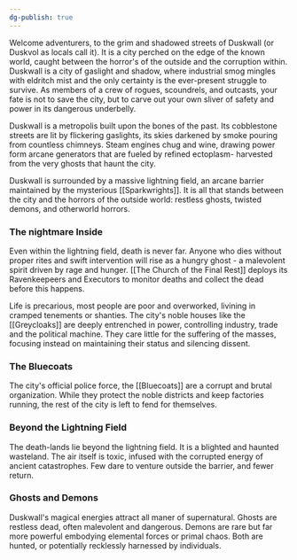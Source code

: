 ```yaml
---
dg-publish: true
---
```

Welcome adventurers, to the grim and shadowed streets of Duskwall (or Duskvol as locals call it). It is a city perched on the edge of the known world, caught between the horror's of the outside and the corruption within. Duskwall is a city of gaslight and shadow, where industrial smog mingles with eldritch mist and the only certainty is the ever-present struggle to survive. As members of a crew of rogues, scoundrels, and outcasts, your fate is not to save the city, but to carve out your own sliver of safety and power in its dangerous underbelly.

Duskwall is a metropolis built upon the bones of the past. Its cobblestone streets are lit by flickering gaslights, its skies darkened by smoke pouring from countless chimneys. Steam engines chug and wine, drawing power form arcane generators that are fueled by refined ectoplasm- harvested from the very ghosts that haunt  the city.

Duskwall is surrounded by a massive lightning field, an arcane barrier maintained by the mysterious [[Sparkwrights]]. It is all that stands between the city and the horrors of the outside world: restless ghosts, twisted demons, and otherworld horrors.

### The nightmare Inside

Even within the lightning field, death is never far. Anyone who dies without proper rites and swift intervention will rise as a hungry ghost - a malevolent spirit driven by rage and hunger. [[The Church of the Final Rest]] deploys its Ravenkeepeers and Executors to monitor deaths and collect the dead before this happens.

Life is precarious, most people are poor and overworked, livining in cramped tenements or shanties. The city's noble houses like the [[Greycloaks]] are deeply entrenched in power, controlling industry, trade and the political machine. They care little for the suffering of the masses, focusing instead on maintaining their status and silencing dissent.

### The Bluecoats

The city's official police force, the [[Bluecoats]] are a corrupt and brutal organization. While they protect the noble districts and keep factories running, the rest of the city is left to fend for themselves. 

### Beyond the Lightning Field

The death-lands lie beyond the lightning field. It is a blighted and haunted wasteland. The air itself is toxic, infused with the corrupted energy of ancient catastrophes. Few dare to venture outside the barrier, and fewer return.

### Ghosts and Demons

Duskwall's magical energies attract all maner of supernatural. Ghosts are restless dead, often malevolent and dangerous. Demons are rare but far more powerful embodying elemental forces or primal chaos. Both are hunted, or potentially recklessly harnessed by individuals.